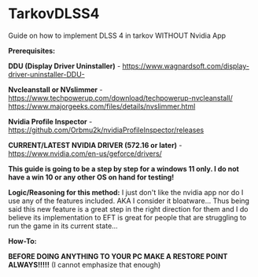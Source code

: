 # TarkovDLSS4
Guide on how to implement DLSS 4 in tarkov WITHOUT Nvidia App

**Prerequisites:**

**DDU (Display Driver Uninstaller)** - https://www.wagnardsoft.com/display-driver-uninstaller-DDU-


**Nvcleanstall or NVslimmer** - 
https://www.techpowerup.com/download/techpowerup-nvcleanstall/ 
https://www.majorgeeks.com/files/details/nvslimmer.html



**Nvidia Profile Inspector** - https://github.com/Orbmu2k/nvidiaProfileInspector/releases



**CURRENT/LATEST NVIDIA DRIVER (572.16 or later)** - https://www.nvidia.com/en-us/geforce/drivers/





**This guide is going to be a step by step for a windows 11 only. I do not have a win 10 or any other OS on hand for testing!**

**Logic/Reasoning for this method:** I just don't like the nvidia app nor do I use any of the features included. AKA I consider it bloatware...
Thus being said this new feature is a great step in the right direction for them and I do believe its implementation to EFT is great for people that are struggling to run the game in its current state...


**How-To:**

**BEFORE DOING ANYTHING TO YOUR PC MAKE A RESTORE POINT ALWAYS!!!!!** (I cannot emphasize that enough) 
